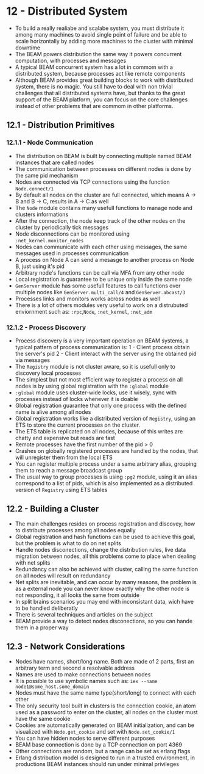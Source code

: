 # 12 - Distributed System

- To build a really realiabe and scalabe system, you must distribute it among many machines to avoid single point of failure and be able to scale horizontally by adding more machines to the cluster with minimal downtime
- The BEAM powers distribution the same way it powers concurrent computation, with processes and messages
- A typical BEAM concurrent system has a lot in commom with a distributed system, because processes act like remote components
- Although BEAM provides great building blocks to work with distributed system, there is no magic. You still have to deal with non trivial challenges that all distributed systems have, but thanks to the great support of the BEAM platform, you can focus on the core challenges instead of other problems that are commom in other platforms.

## 12.1 - Distribution Primitives

### 12.1.1 - Node Communication

- The distribution on BEAM is built by connecting multiple named BEAM instances that are called nodes
- The communication between processes on different nodes is done by the same pid mechanism
- Nodes are connected via TCP connections using the function `Node.connect/1`
- By default all nodes on the cluster are full connected, which means A -> B and B -> C, results in A -> C as well
- The `Node` module contains many usefull functions to manage node and clusters informations
- After the connection, the node keep track of the other nodes on the cluster by periodically tick messages
- Node disconnections can be monitored using `:net_kernel.monitor_nodes`
- Nodes can communicate with each other using messages, the same messages used in processes communication
- A process on Node A can send a mesasge to another process on Node B, just using it's pid
- Arbitrary node's functions can be call via MFA from any other node
- Local registration is guarantee to be unique only inside the same node
- `GenServer` module has some usefull features to call functions over multipĺe nodes like `GenServer.multi_call/4` and `GenServer.abcast/3`
- Processes links and monitors works across nodes as well
- There is a lot of others modules very useful to work on a distrubuted enviornment such as: `:rpc`,`Node`, `:net_kernel`, `:net_adm`

### 12.1.2 - Process Discovery

- Process discovery is a very important operation on BEAM systems, a typical pattern of process communication is:
  1 - Client process obtain the server's pid
  2 - Client interact with the server using the obtained pid via messages
- The `Registry` module is not cluster aware, so it is usefull only to discovery local processes
- The simplest but not most efficient way to register a process on all nodes is by using global registration with the `:global` module
- `:global` module uses cluster-wide locks, use it wisely, sync with processes instead of locks whenever it is doable
- Global registration guarantee that only one process with the defined name is alive among all nodes
- Global registration works like a distributed version of `Registry`, using an ETS to store the current processes on the cluster.
- The ETS table is replicated on all nodes, because of this writes are chatty and expensive but reads are fast
- Remote processes have the first number of the pid > 0
- Crashes on globally registered processes are handled by the nodes, that will unregister them from the local ETS
- You can register multiple process under a same arbitrary alias, grouping them to reach a message broadcast group
- The usual way to group processes is using `:pg2` module, using it an alias correspond to a list of pids, which is also implemented as a distributed version of `Registry` using ETS tables

## 12.2 - Building a Cluster

- The main challenges resides on process registration and discovey, how to distribute processes among all nodes equally
- Global registration and hash functions can be used to achieve this goal, but the problem is what to do on net splits
- Handle nodes disconections, change the distribution rules, live data migration between nodes, all this problems come to place when dealing with net splits
- Redundancy can also be achieved with cluster, calling the same function on all nodes will result on redundancy
- Net splits are inevitable, and can occur by many reasons, the problem is as a external node you can never know exactly why the other node is not responding, it all looks the same from outside
- In split brains scenarios you may end with inconsistant data, wich have to be handled deliberatly
- There is several techniques and articles on the subject
- BEAM provide a way to detect nodes disconections, so you can hande them in a proper way

## 12.3 - Network Considerations

- Nodes have names, short/long name. Both are made of 2 parts, first an arbitrary term and second a resolvable address
- Names are used to make connections between nodes
- It is possible to use symbolic names such as: `iex --name node1@some_host.some_domain`
- Nodes must have the same name type(short/long) to connect with each other
- The only security tool built in clusters is the connection cookie, an atom used as a password to enter on the cluster, all nodes on the cluster must have the same cookie
- Cookies are automatically generated on BEAM initialization, and can be visualized with `Node.get_cookie` and set with `Node.set_cookie/1`
- You can have hidden nodes to serve different purposes
- BEAM base connection is done by a TCP connection on port 4369
- Other connections are random, but a range can be set as erlang flags
- Erlang distribution model is designed to run in a trusted environment, in productions BEAM instances should run under minimal privileges
